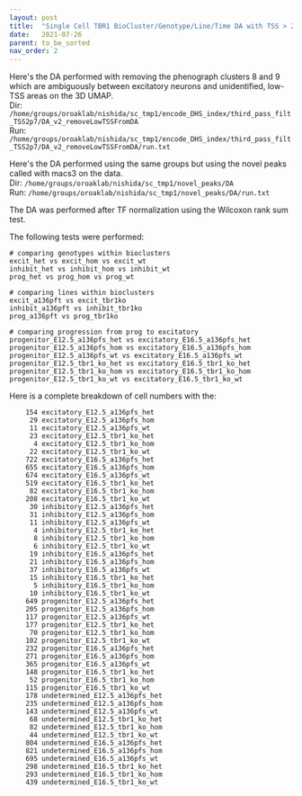 ```yaml
---
layout: post
title:  "Single Cell TBR1 BioCluster/Genotype/Line/Time DA with TSS > 2.7, Filtering Ambiguous Groups"
date:   2021-07-26
parent: to_be_sorted
nav_order: 2
---
```


Here's the DA performed with removing the phenograph clusters 8 and 9 which are ambiguously between excitatory neurons and unidentified, low-TSS areas on the 3D UMAP.
<br>Dir: `/home/groups/oroaklab/nishida/sc_tmp1/encode_DHS_index/third_pass_filt_TSS2p7/DA_v2_removeLowTSSFromDA`
<br>Run: `/home/groups/oroaklab/nishida/sc_tmp1/encode_DHS_index/third_pass_filt_TSS2p7/DA_v2_removeLowTSSFromDA/run.txt`

Here's the DA performed using the same groups but using the novel peaks called with macs3 on the data.
<br>Dir: `/home/groups/oroaklab/nishida/sc_tmp1/novel_peaks/DA`
<br>Run: `/home/groups/oroaklab/nishida/sc_tmp1/novel_peaks/DA/run.txt`

The DA was performed after TF normalization using the Wilcoxon rank sum test.

The following tests were performed:
```
# comparing genotypes within bioclusters
excit_het vs excit_hom vs excit_wt
inhibit_het vs inhibit_hom vs inhibit_wt
prog_het vs prog_hom vs prog_wt

# comparing lines within bioclusters
excit_a136pft vs excit_tbr1ko
inhibit_a136pft vs inhibit_tbr1ko
prog_a136pft vs prog_tbr1ko

# comparing progression from prog to excitatory
progenitor_E12.5_a136pfs_het vs excitatory_E16.5_a136pfs_het
progenitor_E12.5_a136pfs_hom vs excitatory_E16.5_a136pfs_hom
progenitor_E12.5_a136pfs_wt vs excitatory_E16.5_a136pfs_wt
progenitor_E12.5_tbr1_ko_het vs excitatory_E16.5_tbr1_ko_het
progenitor_E12.5_tbr1_ko_hom vs excitatory_E16.5_tbr1_ko_hom
progenitor_E12.5_tbr1_ko_wt vs excitatory_E16.5_tbr1_ko_wt
```

Here is a complete breakdown of cell numbers with the:
```
    154 excitatory_E12.5_a136pfs_het
     29 excitatory_E12.5_a136pfs_hom
     11 excitatory_E12.5_a136pfs_wt
     23 excitatory_E12.5_tbr1_ko_het
      4 excitatory_E12.5_tbr1_ko_hom
     22 excitatory_E12.5_tbr1_ko_wt
    722 excitatory_E16.5_a136pfs_het
    655 excitatory_E16.5_a136pfs_hom
    674 excitatory_E16.5_a136pfs_wt
    519 excitatory_E16.5_tbr1_ko_het
     82 excitatory_E16.5_tbr1_ko_hom
    208 excitatory_E16.5_tbr1_ko_wt
     30 inhibitory_E12.5_a136pfs_het
     31 inhibitory_E12.5_a136pfs_hom
     11 inhibitory_E12.5_a136pfs_wt
      4 inhibitory_E12.5_tbr1_ko_het
      8 inhibitory_E12.5_tbr1_ko_hom
      6 inhibitory_E12.5_tbr1_ko_wt
     19 inhibitory_E16.5_a136pfs_het
     21 inhibitory_E16.5_a136pfs_hom
     37 inhibitory_E16.5_a136pfs_wt
     15 inhibitory_E16.5_tbr1_ko_het
      5 inhibitory_E16.5_tbr1_ko_hom
     10 inhibitory_E16.5_tbr1_ko_wt
    649 progenitor_E12.5_a136pfs_het
    205 progenitor_E12.5_a136pfs_hom
    117 progenitor_E12.5_a136pfs_wt
    177 progenitor_E12.5_tbr1_ko_het
     70 progenitor_E12.5_tbr1_ko_hom
    102 progenitor_E12.5_tbr1_ko_wt
    232 progenitor_E16.5_a136pfs_het
    271 progenitor_E16.5_a136pfs_hom
    365 progenitor_E16.5_a136pfs_wt
    148 progenitor_E16.5_tbr1_ko_het
     52 progenitor_E16.5_tbr1_ko_hom
    115 progenitor_E16.5_tbr1_ko_wt
    178 undetermined_E12.5_a136pfs_het
    235 undetermined_E12.5_a136pfs_hom
    143 undetermined_E12.5_a136pfs_wt
     68 undetermined_E12.5_tbr1_ko_het
     82 undetermined_E12.5_tbr1_ko_hom
     44 undetermined_E12.5_tbr1_ko_wt
    804 undetermined_E16.5_a136pfs_het
    821 undetermined_E16.5_a136pfs_hom
    695 undetermined_E16.5_a136pfs_wt
    298 undetermined_E16.5_tbr1_ko_het
    293 undetermined_E16.5_tbr1_ko_hom
    439 undetermined_E16.5_tbr1_ko_wt
```